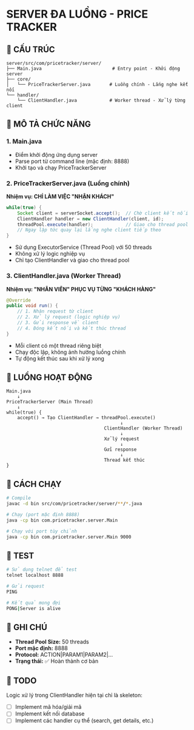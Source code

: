 # SERVER ĐA LUỒNG - PRICE TRACKER

## 📁 CẤU TRÚC

```
server/src/com/pricetracker/server/
├── Main.java                          # Entry point - Khởi động server
├── core/
│   └── PriceTrackerServer.java       # Luồng chính - Lắng nghe kết nối
└── handler/
    └── ClientHandler.java            # Worker thread - Xử lý từng client
```

## 🎯 MÔ TẢ CHỨC NĂNG

### 1. Main.java
- Điểm khởi động ứng dụng server
- Parse port từ command line (mặc định: 8888)
- Khởi tạo và chạy PriceTrackerServer

### 2. PriceTrackerServer.java (Luồng chính)
**Nhiệm vụ: CHỈ LÀM VIỆC "NHẬN KHÁCH"**

```java
while(true) {
    Socket client = serverSocket.accept();  // Chờ client kết nối
    ClientHandler handler = new ClientHandler(client, id);
    threadPool.execute(handler);            // Giao cho thread pool
    // Ngay lập tức quay lại lắng nghe client tiếp theo
}
```

- Sử dụng ExecutorService (Thread Pool) với 50 threads
- Không xử lý logic nghiệp vụ
- Chỉ tạo ClientHandler và giao cho thread pool

### 3. ClientHandler.java (Worker Thread)
**Nhiệm vụ: "NHÂN VIÊN" PHỤC VỤ TỪNG "KHÁCH HÀNG"**

```java
@Override
public void run() {
    // 1. Nhận request từ client
    // 2. Xử lý request (logic nghiệp vụ)
    // 3. Gửi response về client
    // 4. Đóng kết nối và kết thúc thread
}
```

- Mỗi client có một thread riêng biệt
- Chạy độc lập, không ảnh hưởng luồng chính
- Tự động kết thúc sau khi xử lý xong

## 🔄 LUỒNG HOẠT ĐỘNG

```
Main.java
    ↓
PriceTrackerServer (Main Thread)
    ↓
while(true) {
    accept() → Tạo ClientHandler → threadPool.execute()
                                          ↓
                                    ClientHandler (Worker Thread)
                                          ↓
                                    Xử lý request
                                          ↓
                                    Gửi response
                                          ↓
                                    Thread kết thúc
}
```

## 🚀 CÁCH CHẠY

```bash
# Compile
javac -d bin src/com/pricetracker/server/**/*.java

# Chạy (port mặc định 8888)
java -cp bin com.pricetracker.server.Main

# Chạy với port tùy chỉnh
java -cp bin com.pricetracker.server.Main 9000
```

## 🧪 TEST

```bash
# Sử dụng telnet để test
telnet localhost 8888

# Gửi request
PING

# Kết quả mong đợi
PONG|Server is alive
```

## 📝 GHI CHÚ

- **Thread Pool Size:** 50 threads
- **Port mặc định:** 8888
- **Protocol:** ACTION|PARAM1|PARAM2|...
- **Trạng thái:** ✅ Hoàn thành cơ bản

## 🔧 TODO

Logic xử lý trong ClientHandler hiện tại chỉ là skeleton:
- [ ] Implement mã hóa/giải mã
- [ ] Implement kết nối database
- [ ] Implement các handler cụ thể (search, get details, etc.)
